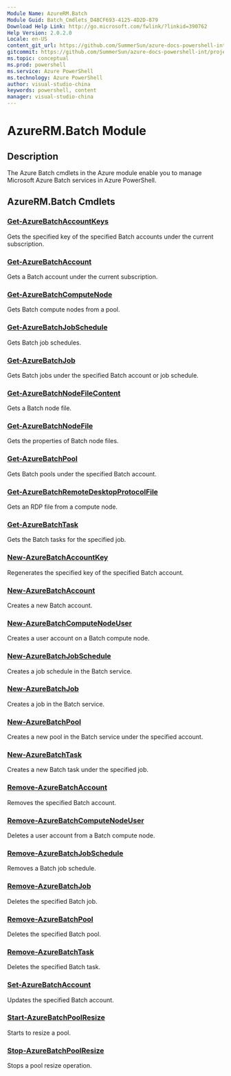 ```yaml
---
Module Name: AzureRM.Batch
Module Guid: Batch_Cmdlets_D48CF693-4125-4D2D-879
Download Help Link: http://go.microsoft.com/fwlink/?linkid=390762
Help Version: 2.0.2.0
Locale: en-US
content_git_url: https://github.com/SummerSun/azure-docs-powershell-int/projects/azure-docs-powershell-int/azureps-cmdlets-docs/ResourceManager/AzureRM.Batch/v0.9.8/CmdletMDs/AzureRM.Batch.md
gitcommit: https://github.com/SummerSun/azure-docs-powershell-int/projects/azure-docs-powershell-int/azureps-cmdlets-docs/ResourceManager/AzureRM.Batch/v0.9.8/CmdletMDs/AzureRM.Batch.md
ms.topic: conceptual
ms.prod: powershell
ms.service: Azure PowerShell
ms.technology: Azure PowerShell
author: visual-studio-china
keywords: powershell, content
manager: visual-studio-china
---
```


# AzureRM.Batch Module
## Description
The Azure Batch cmdlets in the Azure module enable you to manage Microsoft Azure Batch services in Azure PowerShell.

## AzureRM.Batch Cmdlets
### [Get-AzureBatchAccountKeys](Get-AzureBatchAccountKeys.md)
Gets the specified key of the specified Batch accounts under the current subscription.


### [Get-AzureBatchAccount](Get-AzureBatchAccount.md)
Gets a Batch account under the current subscription.


### [Get-AzureBatchComputeNode](Get-AzureBatchComputeNode.md)
Gets Batch compute nodes from a pool.


### [Get-AzureBatchJobSchedule](Get-AzureBatchJobSchedule.md)
Gets Batch job schedules.


### [Get-AzureBatchJob](Get-AzureBatchJob.md)
Gets Batch jobs under the specified Batch account or job schedule.


### [Get-AzureBatchNodeFileContent](Get-AzureBatchNodeFileContent.md)
Gets a Batch node file.


### [Get-AzureBatchNodeFile](Get-AzureBatchNodeFile.md)
Gets the properties of Batch node files.


### [Get-AzureBatchPool](Get-AzureBatchPool.md)
Gets Batch pools under the specified Batch account.


### [Get-AzureBatchRemoteDesktopProtocolFile](Get-AzureBatchRemoteDesktopProtocolFile.md)
Gets an RDP file from a compute node.


### [Get-AzureBatchTask](Get-AzureBatchTask.md)
Gets the Batch tasks for the specified job.


### [New-AzureBatchAccountKey](New-AzureBatchAccountKey.md)
Regenerates the specified key of the specified Batch account.


### [New-AzureBatchAccount](New-AzureBatchAccount.md)
Creates a new Batch account.


### [New-AzureBatchComputeNodeUser](New-AzureBatchComputeNodeUser.md)
Creates a user account on a Batch compute node.


### [New-AzureBatchJobSchedule](New-AzureBatchJobSchedule.md)
Creates a job schedule in the Batch service.


### [New-AzureBatchJob](New-AzureBatchJob.md)
Creates a job in the Batch service.


### [New-AzureBatchPool](New-AzureBatchPool.md)
Creates a new pool in the Batch service under the specified account.


### [New-AzureBatchTask](New-AzureBatchTask.md)
Creates a new Batch task under the specified job.


### [Remove-AzureBatchAccount](Remove-AzureBatchAccount.md)
Removes the specified  Batch account.


### [Remove-AzureBatchComputeNodeUser](Remove-AzureBatchComputeNodeUser.md)
Deletes a user account from a Batch compute node.


### [Remove-AzureBatchJobSchedule](Remove-AzureBatchJobSchedule.md)
Removes a Batch job schedule.


### [Remove-AzureBatchJob](Remove-AzureBatchJob.md)
Deletes the specified Batch job.


### [Remove-AzureBatchPool](Remove-AzureBatchPool.md)
Deletes the specified Batch pool.


### [Remove-AzureBatchTask](Remove-AzureBatchTask.md)
Deletes the specified Batch task.


### [Set-AzureBatchAccount](Set-AzureBatchAccount.md)
Updates the specified Batch account.


### [Start-AzureBatchPoolResize](Start-AzureBatchPoolResize.md)
Starts to resize a pool.


### [Stop-AzureBatchPoolResize](Stop-AzureBatchPoolResize.md)
Stops a pool resize operation.



